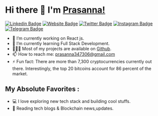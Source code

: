 
# Hi there 👋 I'm [Prasanna!](https://github.com/Prasanna-39/)
[![Linkedin Badge](https://img.shields.io/badge/-LinkedIn-0e76a8?style=flat-square&logo=Linkedin&logoColor=white)](https://linkedin.com/in/prasanna39)
[![Website Badge](https://img.shields.io/badge/Website-3b5998?style=flat-square&logo=google-chrome&logoColor=white)]()
[![Twitter Badge](https://img.shields.io/badge/-Twitter-00acee?style=flat-square&logo=Twitter&logoColor=white)](https://twitter.com/Prasanna_0v0)
[![Instagram Badge](https://img.shields.io/badge/-Instagram-e4405f?style=flat-square&logo=Instagram&logoColor=white)]()
[![Telegram Badge](https://img.shields.io/badge/-Telegram-0088cc?style=flat-square&logo=Telegram&logoColor=white)]()




- 🔭 I’m currently working on React js.
- 🌱 I’m currently learning Full Stack Development.
- 👨🏻‍💻 Most of my projects are available on [Github](https://github.com/Prasanna-39).
- 📫 How to reach me: prasanna347306@gmail.com
- ⚡ Fun fact: There are more than 7,300 cryptocurrencies currently out there. Interestingly,
               the top 20 bitcoins account for 86 percent of the market.


## My Absolute Favorites :
- 💻   I love exploring new tech stack and building cool stuffs.
- 📰   Reading  tech blogs & Blockchain news,updates.

